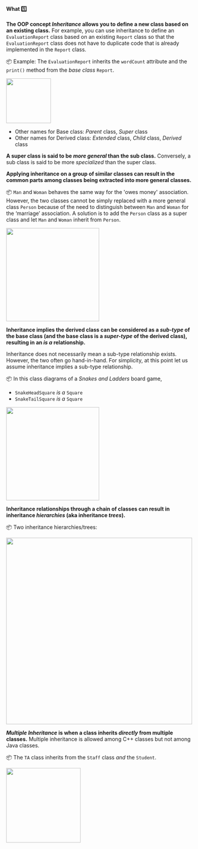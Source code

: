 <link rel="stylesheet" href="{{baseUrl}}/css/textbook.css">

<div class="website-content">

<div id="title">

#### What :one:

</div>

<div id="body">

**The OOP concept _Inheritance_ allows you to define a new class based on an existing class.** For example, you can use inheritance to define an `EvaluationReport` class based on an existing `Report` class so that the `EvaluationReport` class does not have to duplicate code that is already implemented in the `Report` class. 

<dynamic-panel src="../../../uml/classDiagrams/classInheritance/what/full.md" header=":mortar_board: UML &rarr; Class Diagrams &rarr; Inheritance" />

<p/>

<tip-box>

:package: Example: The `EvaluationReport` inherits the `wordCount` attribute and the `print()` method from the _base class_ `Report`.

<img src="{{baseUrl}}/oopDesign/inheritance/what/images/report.png" height="120" />
<p/>

</tip-box>

* Other names for Base class: _Parent_ class, _Super_ class
* Other names for Derived class: _Extended_ class, _Child_ class, _Derived_ class

**A super class is said to be _more general_ than the sub class.** Conversely, a sub class is said to be more _specialized_ than the super class.

**Applying inheritance on a group of similar classes can result in the common parts among classes being extracted into more general classes.** 

<tip-box>

:package: `Man` and `Woman` behaves the same way for the 'owes money' association. However, the two classes cannot be simply replaced with a more general class `Person` because of the need to distinguish between `Man` and `Woman` for the ‘marriage’ association. A solution is to add the `Person` class as a super class and let `Man` and `Woman` inherit from `Person`.

<img src="{{baseUrl}}/oopDesign/inheritance/what/images/manWoman.png" height="250" />
<p/>

</tip-box>

**Inheritance implies the derived class can be considered as a _sub-type_ of the base class (and the base class is a _super-type_ of the derived class), resulting in an _is a_ relationship.**  

<tip-box type="info">

Inheritance does not necessarily mean a sub-type relationship exists. However, the two often go hand-in-hand. For simplicity, at this point let us assume inheritance implies a sub-type relationship.

</tip-box>

<tip-box>

:package: In this class diagrams of a _Snakes and Ladders_ board game,
* `SnakeHeadSquare` _is a_ `Square`
* `SnakeTailSquare` _is a_ `Square`

<img src="{{baseUrl}}/oopDesign/inheritance/what/images/boardSquare.png" height="250" />
<p/>

</tip-box>

**Inheritance relationships through a chain of classes can result in inheritance _hierarchies_ (aka inheritance _trees_).**


<tip-box>

:package: Two inheritance hierarchies/trees:

<img src="{{baseUrl}}/oopDesign/inheritance/what/images/inheritanceTreesExamples.png" width="500" />
<p/>

</tip-box>

**_Multiple Inheritance_ is when a class inherits _directly_ from multiple classes.** Multiple inheritance is allowed among C++ classes but not among Java classes.

<tip-box>

:package: The `TA` class inherits from the `Staff` class _and_ the `Student`.

<img src="{{baseUrl}}/oopDesign/inheritance/what/images/studentStaff.png" height="200" />
<p/>

</tip-box>

</div>

<div id="extras">
<div>

</div>
